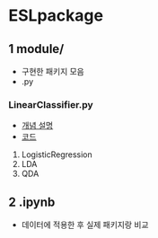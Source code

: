 # ESLpackage

## 1 module/

- 구현한 패키지 모음
- .py 

### LinearClassifier.py

- [개념 설명](https://rimiblog.oopy.io/ea420dc3-6e14-406c-bb9f-4eaaea589b8c)
- [코드](./module/LinearClassifier.py)

1. LogisticRegression
2. LDA
3. QDA

## 2 .ipynb

- 데이터에 적용한 후 실제 패키지랑 비교